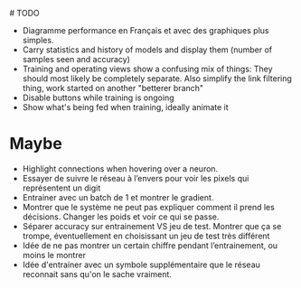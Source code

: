 # TODO

- Diagramme performance en Français et avec des graphiques plus simples.
- Carry statistics and history of models and display them (number of samples seen and accuracy)
- Training and operating views show a confusing mix of things:
  They should most likely be completely separate.
  Also simplify the link filtering thing, work started on another "betterer branch"
- Disable buttons while training is ongoing
- Show what's being fed when training, ideally animate it

# Maybe

- Highlight connections when hovering over a neuron.
- Essayer de suivre le réseau à l’envers pour voir les pixels qui représentent un digit
- Entrainer avec un batch de 1 et montrer le gradient.
- Montrer que le système ne peut pas expliquer comment il prend les décisions. Changer les poids et voir ce qui se passe.
- Séparer accuracy sur entrainement VS jeu de test. Montrer que ça se trompe, éventuellement en choisissant un jeu de test très différent
- Idée de ne pas montrer un certain chiffre pendant l’entrainement, ou moins le montrer
- Idée d'entrainer avec un symbole supplémentaire que le réseau reconnait sans qu'on le sache vraiment.
